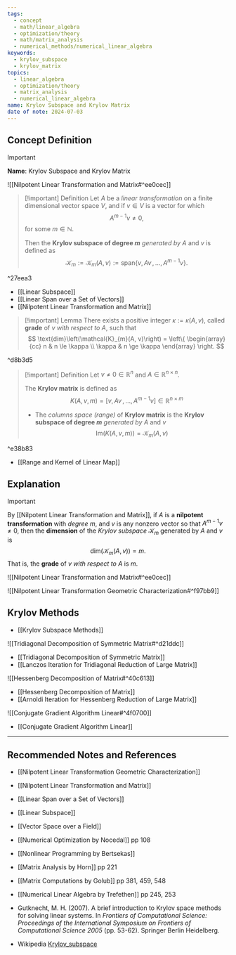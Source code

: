 ```yaml
---
tags:
  - concept
  - math/linear_algebra
  - optimization/theory
  - math/matrix_analysis
  - numerical_methods/numerical_linear_algebra
keywords:
  - krylov_subspace
  - krylov_matrix
topics:
  - linear_algebra
  - optimization/theory
  - matrix_analysis
  - numerical_linear_algebra
name: Krylov Subspace and Krylov Matrix
date of note: 2024-07-03
---
```


## Concept Definition

>[!important]
>**Name**: Krylov Subspace and Krylov Matrix

![[Nilpotent Linear Transformation and Matrix#^ee0cec]]

>[!important] Definition
> Let $A$ be a *linear transformation* on a finite dimensional vector space $V$, and if $v \in V$ is a vector for which $$A^{m-1}v \neq 0,$$ for some $m \in \mathbb{N}.$
> 
> Then the **Krylov subspace of degree $m$** *generated by* $A$ and $v$ is defined as
> $$
> \mathcal{K}_{m} := \mathcal{K}_{m}(A, v) := \text{span}\{ v,\, Av \,{,}\ldots{,}\, A^{m-1}v \}.
> $$

^27eea3

- [[Linear Subspace]]
- [[Linear Span over a Set of Vectors]]
- [[Nilpotent Linear Transformation and Matrix]]

>[!important] Lemma
>There exists a positive integer $\kappa := \kappa(A, v)$, called **grade** of $v$ *with respect to* $A$, such that 
>$$
>\text{dim}\left(\mathcal{K}_{m}(A, v)\right) = \left\{
>\begin{array}{cc}
> n      & n \le \kappa \\ 
> \kappa & n \ge \kappa
>\end{array}
>\right.
>$$

^d8b3d5

>[!important] Definition
>Let $v\neq 0\in \mathbb{R}^{n}$ and $A\in \mathbb{R}^{n\times n}$.
>
>The **Krylov matrix** is defined as 
>$$
> K(A, v, m) = \left[ v,\,Av\,{,}\ldots{,}\,A^{m-1}v \right] \in \mathbb{R}^{n\times m}
>$$
>- The *columns space (range)* of **Krylov matrix** is the **Krylov subspace of degree $m$** *generated by* $A$ and $v$  $$\text{Im}(K(A, v, m)) = \mathcal{K}_{m}(A, v)$$

^e38b83

- [[Range and Kernel of Linear Map]]



## Explanation

>[!important] 
>By [[Nilpotent Linear Transformation and Matrix]], if $A$ is a **nilpotent transformation** with *degree* $m$, and $v$ is any nonzero vector so that $A^{m-1}v \neq 0$, then the **dimension** of the *Krylov subspace* $\mathcal{K}_{m}$ generated by $A$ and $v$ is
>$$
>\text{dim}\left(\mathcal{K}_{m}(A, v)\right) = m.
>$$
>That is, the **grade** of  $v$ *with respect to* $A$ is $m$.

![[Nilpotent Linear Transformation and Matrix#^ee0cec]]

![[Nilpotent Linear Transformation Geometric Characterization#^f97bb9]]


## Krylov Methods

- [[Krylov Subspace Methods]]

![[Tridiagonal Decomposition of Symmetric Matrix#^d21ddc]]

- [[Tridiagonal Decomposition of Symmetric Matrix]]
- [[Lanczos Iteration for Tridiagonal Reduction of Large Matrix]]

![[Hessenberg Decomposition of Matrix#^40c613]]

- [[Hessenberg Decomposition of Matrix]]
- [[Arnoldi Iteration for Hessenberg Reduction of Large Matrix]]

![[Conjugate Gradient Algorithm Linear#^4f0700]]

- [[Conjugate Gradient Algorithm Linear]]


-----------
##  Recommended Notes and References

- [[Nilpotent Linear Transformation Geometric Characterization]]
- [[Nilpotent Linear Transformation and Matrix]]

- [[Linear Span over a Set of Vectors]]
- [[Linear Subspace]]
- [[Vector Space over a Field]]

- [[Numerical Optimization by Nocedal]] pp 108
- [[Nonlinear Programming by Bertsekas]] 
- [[Matrix Analysis by Horn]] pp 221
- [[Matrix Computations by Golub]] pp 381, 459, 548
- [[Numerical Linear Algebra by Trefethen]] pp 245, 253

- Gutknecht, M. H. (2007). A brief introduction to Krylov space methods for solving linear systems. In _Frontiers of Computational Science: Proceedings of the International Symposium on Frontiers of Computational Science 2005_ (pp. 53-62). Springer Berlin Heidelberg.

- Wikipedia [Krylov_subspace](https://en.wikipedia.org/wiki/Krylov_subspace)